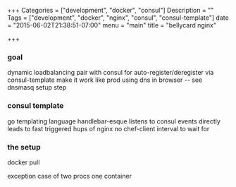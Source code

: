 +++
Categories = ["development", "docker", "consul"]
Description = ""
Tags = ["development", "docker", "nginx", "consul", "consul-template"]
date = "2015-06-02T21:38:51-07:00"
menu = "main"
title = "bellycard nginx"

+++

### goal
dynamic loadbalancing
pair with consul for auto-register/deregister via consul-template
make it work like prod using dns in browser -- see dnsmasq setup step

### consul template
go templating language
  handlebar-esque
listens to consul events directly
leads to fast triggered hups of nginx
no chef-client interval to wait for

### the setup
docker pull

exception case of two procs one container

